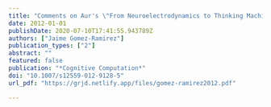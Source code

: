 ```yaml
---
title: "Comments on Aur's \"From Neuroelectrodynamics to Thinking Machines\""
date: 2012-01-01
publishDate: 2020-07-10T17:41:55.943789Z
authors: ["Jaime Gomez-Ramirez"]
publication_types: ["2"]
abstract: ""
featured: false
publication: "*Cognitive Computation*"
doi: "10.1007/s12559-012-9128-5"
url_pdf: "https://grjd.netlify.app/files/gomez-ramirez2012.pdf"

---
```


